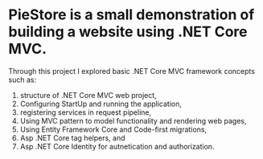 # PieStore is a small demonstration of building a website using .NET Core MVC. 
Through this project I explored basic .NET Core MVC framework concepts such as: 
1. structure of .NET Core MVC web project,
2. Configuring StartUp and running the application,
3. registering services in request pipeline,
4. Using MVC pattern to model functionality and rendering web pages,
5. Using Entity Framework Core and Code-first migrations,
6. Asp .NET Core tag helpers, and
7. Asp .NET Core Identity for autnetication and authorization.
